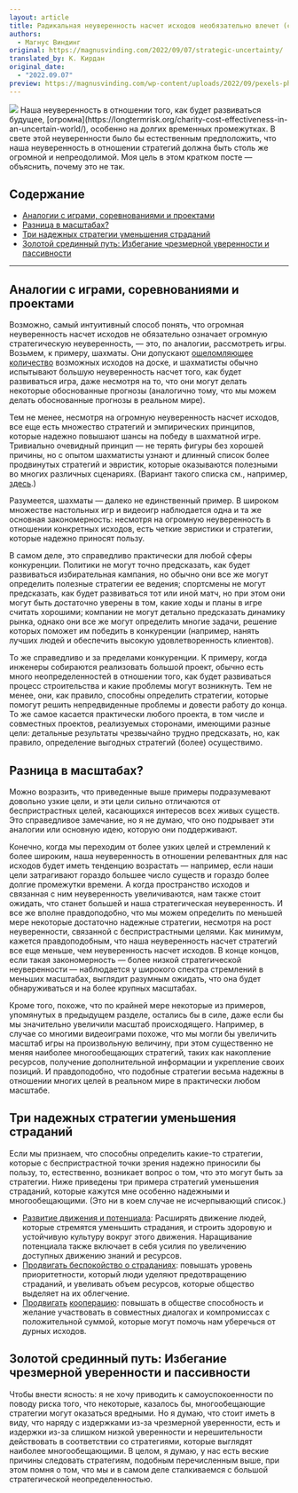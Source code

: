 ```yaml
---
layout: article
title: Радикальная неуверенность насчет исходов необязательно влечет (столь же) радикальную неуверенность насчет стратегий
authors:
  - Магнус Виндинг
original: https://magnusvinding.com/2022/09/07/strategic-uncertainty/
translated_by: К. Кирдан
original_date:
  - "2022.09.07"
preview: https://magnusvinding.com/wp-content/uploads/2022/09/pexels-photo-1576849.jpeg?w=1400
---
```

<img src="https://magnusvinding.com/wp-content/uploads/2022/09/pexels-photo-1576849.jpeg?w=1400"/>
Наша неуверенность в отношении того, как будет развиваться будущее, [огромна](https://longtermrisk.org/charity-cost-effectiveness-in-an-uncertain-world/), особенно на долгих временных промежутках. В свете этой неуверенности было бы естественным предположить, что наша неуверенность в отношении стратегий должна быть столь же огромной и непреодолимой. Моя цель в этом кратком посте — объяснить, почему это не так.

## Содержание
* [Аналогии с играми, соревнованиями и проектами](#1)
* [Разница в масштабах?](#2)
* [Три надежных стратегии уменьшения страданий](#3)
* [Золотой срединный путь: Избегание чрезмерной уверенности и пассивности](#4)

---

<a name="1"></a>
## Аналогии с играми, соревнованиями и проектами

Возможно, самый интуитивный способ понять, что огромная неуверенность насчет исходов не обязательно означает огромную стратегическую неуверенность, — это, по аналогии, рассмотреть игры. Возьмем, к примеру, шахматы. Они допускают [ошеломляющее количество](https://ru.wikipedia.org/wiki/%D0%A7%D0%B8%D1%81%D0%BB%D0%BE_%D0%A8%D0%B5%D0%BD%D0%BD%D0%BE%D0%BD%D0%B0) возможных исходов на доске, и шахматисты обычно испытывают большую неуверенность насчет того, как будет развиваться игра, даже несмотря на то, что они могут делать некоторые обоснованные прогнозы (аналогично тому, что мы можем делать обоснованные прогнозы в реальном мире).

Тем не менее, несмотря на огромную неуверенность насчет исходов, все еще есть множество стратегий и эмпирических принципов, которые надежно повышают шансы на победу в шахматной игре. Тривиально очевидный принцип — не терять фигуры без хорошей причины, но с опытом шахматисты узнают и длинный список более продвинутых стратегий и эвристик, которые оказываются полезными во многих различных сценариях. (Вариант такого списка см., например, [здесь](https://www.chess.com/blog/CaptainPike/rules-of-thumb).)

Разумеется, шахматы — далеко не единственный пример. В широком множестве настольных игр и видеоигр наблюдается одна и та же основная закономерность: несмотря на огромную неуверенность в отношении конкретных исходов, есть четкие эвристики и стратегии, которые надежно приносят пользу.

В самом деле, это справедливо практически для любой сферы конкуренции. Политики не могут точно предсказать, как будет развиваться избирательная кампания, но обычно они все же могут определить полезные стратегии ее ведения; спортсмены не могут предсказать, как будет развиваться тот или иной матч, но при этом они могут быть достаточно уверены в том, какие ходы и планы в игре считать хорошими; компании не могут детально предсказать динамику рынка, однако они все же могут определить многие задачи, решение которых поможет им победить в конкуренции (например, нанять лучших людей и обеспечить высокую удовлетворенность клиентов).

То же справедливо и за пределами конкуренции. К примеру, когда инженеры собираются реализовать большой проект, обычно есть много неопределенностей в отношении того, как будет развиваться процесс строительства и какие проблемы могут возникнуть. Тем не менее, они, как правило, способны определить стратегии, которые помогут решить непредвиденные проблемы и довести работу до конца. То же самое касается практически любого проекта, в том числе и совместных проектов, реализуемых сторонами, имеющими разные цели: детальные результаты чрезвычайно трудно предсказать, но, как правило, определение выгодных стратегий (более) осуществимо.

<a name="2"></a>
## Разница в масштабах?

Можно возразить, что приведенные выше примеры подразумевают довольно узкие цели, и эти цели сильно отличаются от беспристрастных целей, касающихся интересов всех живых существ. Это справедливое замечание, но я не думаю, что оно подрывает эти аналогии или основную идею, которую они поддерживают.

Конечно, когда мы переходим от более узких целей и стремлений к более широким, наша неуверенность в отношении релевантных для нас исходов будет иметь тенденцию возрастать — например, если наши цели затрагивают гораздо большее число существ и гораздо более долгие промежутки времени. А когда пространство исходов и связанная с ним неуверенность увеличиваются, нам также стоит ожидать, что станет большей и наша стратегическая неуверенность. И все же вполне правдоподобно, что мы можем определить по меньшей мере некоторые достаточно надежные стратегии, несмотря на рост неуверенности, связанной с беспристрастными целями. Как минимум, кажется правдоподобным, что наша неуверенность насчет стратегий все еще меньше, чем неуверенность насчет исходов. В конце концов, если такая закономерность — более низкой стратегической неуверенности — наблюдается у широкого спектра стремлений в меньших масштабах, выглядит разумным ожидать, что она будет обнаруживаться и на более крупных масштабах.

Кроме того, похоже, что по крайней мере некоторые из примеров, упомянутых в предыдущем разделе, остались бы в силе, даже если бы мы значительно увеличили масштаб происходящего. Например, в случае со многими видеоиграми похоже, что мы могли бы увеличить масштаб игры на произвольную величину, при этом существенно не меняя наиболее многообещающих стратегий, таких как накопление ресурсов, получение дополнительной информации и укрепление своих позиций. И правдоподобно, что подобные стратегии весьма надежны в отношении многих целей в реальном мире в практически любом масштабе.

<a name="3"></a>
## Три надежных стратегии уменьшения страданий

Если мы признаем, что способны определить какие-то стратегии, которые с беспристрастной точки зрения надежно приносили бы пользу, то, естественно, возникает вопрос о том, что это могут быть за стратегии. Ниже приведены три примера стратегий уменьшения страданий, которые кажутся мне особенно надежными и многообещающими. (Это ни в коем случае не исчерпывающий список.)

* [Развитие движения и потенциала](https://centerforreducingsuffering.org/research/how-can-we-reduce-s-risks/#Capacity_building): Расширять движение людей, которые стремятся уменьшить страдания, и строить здоровую и устойчивую культуру вокруг этого движения. Наращивание потенциала также включает в себя усилия по увеличению доступных движению знаний и ресурсов.
* [Продвигать беспокойство о страданиях](https://reducing-suffering.org/the-case-for-promoting-suffering-focused-ethics/): повышать уровень приоритетности, который люди уделяют предотвращению страданий, и увеливать объем ресурсов, которые общество выделяет на их облегчение.
* [Продвигать](https://longtermrisk.org/gains-from-trade-through-compromise/) [кооперацию](https://centerforreducingsuffering.org/research/why-altruists-should-be-cooperative/): повышать в обществе способность и желание участвовать в совместных диалогах и компромиссах с положительной суммой, которые могут помочь нам уберечься от дурных исходов.

<a name="4"></a>
## Золотой срединный путь: Избегание чрезмерной уверенности и пассивности

Чтобы внести ясность: я не хочу приводить к самоуспокоенности по поводу риска того, что некоторые, казалось бы, многообещающие стратегии могут оказаться вредными. Но я думаю, что стоит иметь в виду, что наряду с издержками из-за чрезмерной уверенности, есть и издержки из-за слишком низкой уверенности и нерешительности действовать в соответствии со стратегиями, которые выглядят наиболее многообещающими. В целом, я думаю, у нас есть веские причины следовать стратегиям, подобным перечисленным выше, при этом помня о том, что мы и в самом деле сталкиваемся с большой стратегической неопределенностью.
